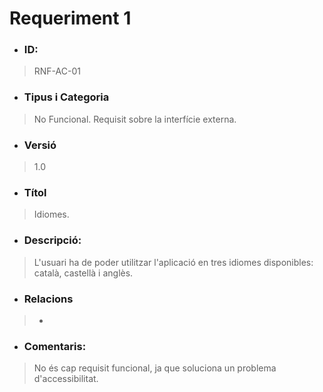 # **Requeriment 1**

- ### **ID:**
> RNF-AC-01

- ### **Tipus i Categoria**
> No Funcional. Requisit sobre la interfície externa.

- ### **Versió** 
> 1.0

- ### **Títol**
> Idiomes.

- ### **Descripció:** 
> L'usuari ha de poder utilitzar l'aplicació en tres idiomes disponibles: català, castellà i anglès.

- ### **Relacions** 
> -

- ### **Comentaris:** 
> No és cap requisit funcional, ja que soluciona un problema d'accessibilitat.
